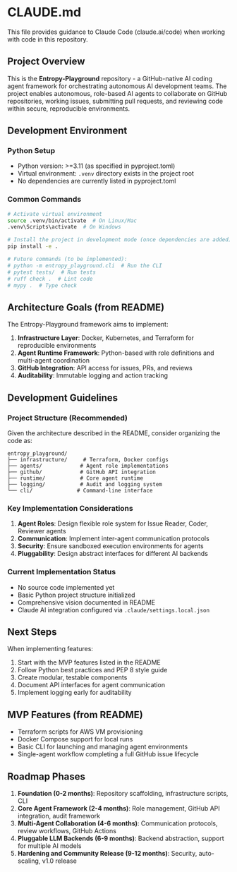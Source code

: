# CLAUDE.md

This file provides guidance to Claude Code (claude.ai/code) when working with code in this repository.

## Project Overview

This is the **Entropy-Playground** repository - a GitHub-native AI coding agent framework for orchestrating autonomous AI development teams. The project enables autonomous, role-based AI agents to collaborate on GitHub repositories, working issues, submitting pull requests, and reviewing code within secure, reproducible environments.

## Development Environment

### Python Setup
- Python version: >=3.11 (as specified in pyproject.toml)
- Virtual environment: `.venv` directory exists in the project root
- No dependencies are currently listed in pyproject.toml

### Common Commands

```bash
# Activate virtual environment
source .venv/bin/activate  # On Linux/Mac
.venv\Scripts\activate  # On Windows

# Install the project in development mode (once dependencies are added)
pip install -e .

# Future commands (to be implemented):
# python -m entropy_playground.cli  # Run the CLI
# pytest tests/  # Run tests
# ruff check .  # Lint code
# mypy .  # Type check
```

## Architecture Goals (from README)

The Entropy-Playground framework aims to implement:

1. **Infrastructure Layer**: Docker, Kubernetes, and Terraform for reproducible environments
2. **Agent Runtime Framework**: Python-based with role definitions and multi-agent coordination
3. **GitHub Integration**: API access for issues, PRs, and reviews
4. **Auditability**: Immutable logging and action tracking

## Development Guidelines

### Project Structure (Recommended)
Given the architecture described in the README, consider organizing the code as:

```
entropy_playground/
├── infrastructure/     # Terraform, Docker configs
├── agents/            # Agent role implementations
├── github/            # GitHub API integration
├── runtime/           # Core agent runtime
├── logging/           # Audit and logging system
└── cli/              # Command-line interface
```

### Key Implementation Considerations

1. **Agent Roles**: Design flexible role system for Issue Reader, Coder, Reviewer agents
2. **Communication**: Implement inter-agent communication protocols
3. **Security**: Ensure sandboxed execution environments for agents
4. **Pluggability**: Design abstract interfaces for different AI backends

### Current Implementation Status

- No source code implemented yet
- Basic Python project structure initialized
- Comprehensive vision documented in README
- Claude AI integration configured via `.claude/settings.local.json`

## Next Steps

When implementing features:
1. Start with the MVP features listed in the README
2. Follow Python best practices and PEP 8 style guide
3. Create modular, testable components
4. Document API interfaces for agent communication
5. Implement logging early for auditability

## MVP Features (from README)

- Terraform scripts for AWS VM provisioning
- Docker Compose support for local runs
- Basic CLI for launching and managing agent environments
- Single-agent workflow completing a full GitHub issue lifecycle

## Roadmap Phases

1. **Foundation (0-2 months)**: Repository scaffolding, infrastructure scripts, CLI
2. **Core Agent Framework (2-4 months)**: Role management, GitHub API integration, audit framework
3. **Multi-Agent Collaboration (4-6 months)**: Communication protocols, review workflows, GitHub Actions
4. **Pluggable LLM Backends (6-9 months)**: Backend abstraction, support for multiple AI models
5. **Hardening and Community Release (9-12 months)**: Security, auto-scaling, v1.0 release